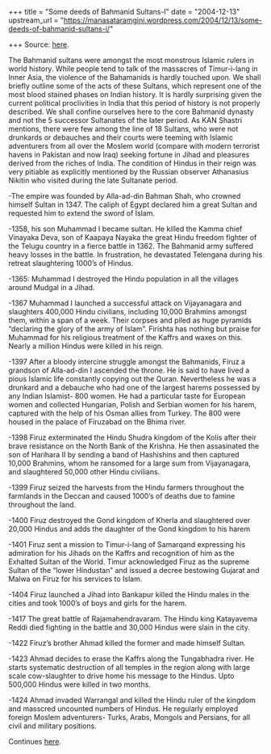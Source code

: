 +++
title = "Some deeds of Bahmanid Sultans-I"
date = "2004-12-13"
upstream_url = "https://manasataramgini.wordpress.com/2004/12/13/some-deeds-of-bahmanid-sultans-i/"

+++
Source: [here](https://manasataramgini.wordpress.com/2004/12/13/some-deeds-of-bahmanid-sultans-i/).

The Bahmanid sultans were amongst the most monstrous Islamic rulers in world history. While people tend to talk of the massacres of Timur-i-lang in Inner Asia, the violence of the Bahamanids is hardly touched upon. We shall briefly outline some of the acts of these Sultans, which represent one of the most blood stained phases on Indian history. It is hardly surprising given the current political proclivities in India that this period of history is not properly described. We shall confine ourselves here to the core Bahmanid dynasty and not the 5 successor Sultanates of the later period. As KAN Shastri mentions, there were few among the line of 18 Sultans, who were not drunkards or debauches and their courts were teeming with Islamic adventurers from all over the Moslem world (compare with modern terrorist havens in Pakistan and now Iraq) seeking fortune in Jihad and pleasures derived from the riches of India. The condition of Hindus in their reign was very pitiable as explicitly mentioned by the Russian observer Athanasius Nikitin who visited during the late Sultanate period.

-The empire was founded by Alla-ad-din Bahman Shah, who crowned himself Sultan in 1347. The caliph of Egypt declared him a great Sultan and requested him to extend the sword of Islam.

-1358, his son Muhammad I became sultan. He killed the Kamma chief Vinayaka Deva, son of Kaapaya Nayaka the great Hindu freedom fighter of the Telugu country in a fierce battle in 1362. The Bahmanid army suffered heavy losses in the battle. In frustration, he devastated Telengana during his retreat slaughtering 1000’s of Hindus.

-1365: Muhammad I destroyed the Hindu population in all the villages around Mudgal in a Jihad.

-1367 Muhammad I launched a successful attack on Vijayanagara and slaughters 400,000 Hindu civilians, including 10,000 Brahmins amongst them, within a span of a week. Their corpses and piled as huge pyramids “declaring the glory of the army of Islam”. Firishta has nothing but praise for Muhammad for his religious treatment of the Kaffrs and waxes on this. Nearly a million Hindus were killed in his reign.

-1397 After a bloody intercine struggle amongst the Bahmanids, Firuz a grandson of Alla-ad-din I ascended the throne. He is said to have lived a pious Islamic life constantly copying out the Quran. Nevertheless he was a drunkard and a debauche who had one of the largest harems possessed by any Indian Islamist- 800 women. He had a particular taste for European women and collected Hungarian, Polish and Serbian women for his harem, captured with the help of his Osman allies from Turkey. The 800 were housed in the palace of Firuzabad on the Bhima river.

-1398 Firuz exterminated the Hindu Shudra kingdom of the Kolis after their brave resistance on the North Bank of the Krishna. He then assasinated the son of Harihara II by sending a band of Hashishins and then captured 10,000 Brahmins, whom he ransomed for a large sum from Vijayanagara, and slaughtered 50,000 other Hindu civilians.

-1399 Firuz seized the harvests from the Hindu farmers throughout the farmlands in the Deccan and caused 1000’s of deaths due to famine throughout the land.

-1400 Firuz destroyed the Gond kingdom of Kherla and slaughtered over 20,000 Hindus and adds the daughter of the Gond kingdom to his harem

-1401 Firuz sent a mission to Timur-i-lang of Samarqand expressing his admiration for his Jihads on the Kaffrs and recognition of him as the Exhalted Sultan of the World. Timur acknowledged Firuz as the supreme Sultan of the “lower Hindustan” and issued a decree bestowing Gujarat and Malwa on Firuz for his services to Islam.

-1404 Firuz launched a Jihad into Bankapur killed the Hindu males in the cities and took 1000’s of boys and girls for the harem.

-1417 The great battle of Rajamahendravaram. The Hindu king Katayavema Reddi died fighting in the battle and 30,000 Hindus were slain in the city.

-1422 Firuz’s brother Ahmad killed the former and made himself Sultan.

-1423 Ahmad decides to erase the Kaffrs along the Tungabhadra river. He starts systematic destruction of all temples in the region along with large scale cow-slaughter to drive home his message to the Hindus. Upto 500,000 Hindus were killed in two months.

-1424 Ahmad invaded Warrangal and killed the Hindu ruler of the kingdom and masscred uncounted numbers of Hindus. He regularly employed foreign Moslem adventurers- Turks, Arabs, Mongols and Persians, for all civil and military positions.

Continues [here](https://manasataramgini.wordpress.com/2004/12/18/deeds-of-the-bahmanid-sultans-ii/).

